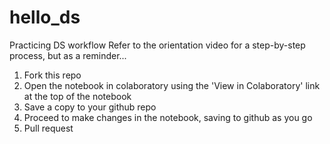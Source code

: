 # hello_ds
Practicing DS workflow
Refer to the orientation video for a step-by-step process, but as a reminder...
1) Fork this repo
2) Open the notebook in colaboratory using the 'View in Colaboratory' link at the top of the notebook
3) Save a copy to your github repo
4) Proceed to make changes in the notebook, saving to github as you go
5) Pull request
